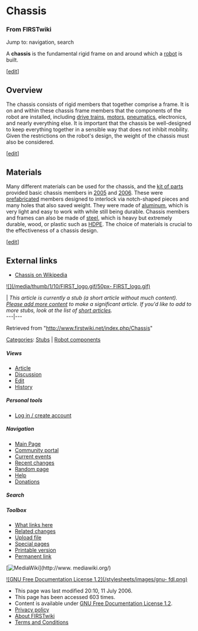 # Chassis

### From FIRSTwiki

Jump to: navigation, search

A **chassis** is the fundamental rigid frame on and around which a
[robot](/index.php/Robot "Robot" ) is built.

[[edit](/index.php?title=Chassis&action=edit&section=1 "Edit section:
Overview" )]

##  Overview

The chassis consists of rigid members that together comprise a frame. It is on
and within these chassis frame members that the components of the robot are
installed, including [drive trains](/index.php/Drive_train "Drive train" ),
[motors](/index.php/Motor "Motor" ), [pneumatics](/index.php/Pneumatics
"Pneumatics" ), electronics, and nearly everything else. It is important that
the chassis be well-designed to keep everything together in a sensible way
that does not inhibit mobility. Given the restrictions on the robot's design,
the weight of the chassis must also be considered.

[[edit](/index.php?title=Chassis&action=edit&section=2 "Edit section:
Materials" )]

##  Materials

Many different materials can be used for the chassis, and the [kit of
parts](/index.php/Kit_of_parts "Kit of parts" ) provided basic chassis members
in [2005](/index.php/Triple_Play "Triple Play" ) and
[2006](/index.php/Aim_High "Aim High" ). These were
[prefabricated](/index.php/Fabrication "Fabrication" ) members designed to
interlock via notch-shaped pieces and many holes that also saved weight. They
were made of [aluminum](/index.php/Aluminum "Aluminum" ), which is very light
and easy to work with while still being durable. Chassis members and frames
can also be made of [steel](/index.php/Steel "Steel" ), which is heavy but
extremely durable, wood, or plastic such as [HDPE](/index.php/HDPE "HDPE" ).
The choice of materials is crucial to the effectiveness of a chassis design.

[[edit](/index.php?title=Chassis&action=edit&section=3 "Edit section: External
links" )]

##  External links

  * [Chassis on Wikipedia](http://en.wikipedia.org/wiki/Chassis "http://en.wikipedia.org/wiki/Chassis" )

[![](/media/thumb/1/10/FIRST_logo.gif/50px-
FIRST_logo.gif)](/index.php/Image:FIRST_logo.gif "" )

|  _This article is currently a stub (a short article without much content).
[Please add more
content](http://www.firstwiki.net/index.php?title=Chassis&action=edit
"http://www.firstwiki.net/index.php?title=Chassis&action=edit" ) to make a
significant article. If you'd like to add to more stubs, look at the list of
[short articles](/index.php/Special:Shortpages "Special:Shortpages" )._  
---|---  
  
Retrieved from "<http://www.firstwiki.net/index.php/Chassis>"

[Categories](/index.php?title=Special:Categories&article=Chassis
"Special:Categories" ): [Stubs](/index.php/Category:Stubs "Category:Stubs" ) |
[Robot components](/index.php/Category:Robot_components "Category:Robot
components" )

##### Views

  * [Article](/index.php/Chassis)
  * [Discussion](/index.php?title=Talk:Chassis&action=edit)
  * [Edit](/index.php?title=Chassis&action=edit)
  * [History](/index.php?title=Chassis&action=history)

##### Personal tools

  * [Log in / create account](/index.php?title=Special:Userlogin&returnto=Chassis)

[](/index.php/Main_Page "Main Page" )

##### Navigation

  * [Main Page](/index.php/Main_Page)
  * [Community portal](/index.php/FIRSTwiki:Community_portal)
  * [Current events](/index.php/Current_events)
  * [Recent changes](/index.php/Special:Recentchanges)
  * [Random page](/index.php/Special:Random)
  * [Help](/index.php/Help:Contents)
  * [Donations](/index.php/FIRSTwiki:Site_support)

##### Search



##### Toolbox

  * [What links here](/index.php/Special:Whatlinkshere/Chassis)
  * [Related changes](/index.php/Special:Recentchangeslinked/Chassis)
  * [Upload file](/index.php/Special:Upload)
  * [Special pages](/index.php/Special:Specialpages)
  * [Printable version](/index.php?title=Chassis&printable=yes)
  * [Permanent link](/index.php?title=Chassis&oldid=48790)

[![MediaWiki](/skins/common/images/poweredby_mediawiki_88x31.png)](http://www.
mediawiki.org/)

[![GNU Free Documentation License 1.2](/stylesheets/images/gnu-
fdl.png)](http://www.gnu.org/copyleft/fdl.html)

  * This page was last modified 20:10, 11 July 2006.
  * This page has been accessed 603 times.
  * Content is available under [GNU Free Documentation License 1.2](http://www.gnu.org/copyleft/fdl.html "http://www.gnu.org/copyleft/fdl.html" ).
  * [Privacy policy](/index.php/FIRSTwiki:Privacy_policy "FIRSTwiki:Privacy policy" )
  * [About FIRSTwiki](/index.php/FIRSTwiki:About "FIRSTwiki:About" )
  * [Terms and Conditions](/index.php/FIRSTwiki:Terms_and_conditions "FIRSTwiki:Terms and conditions" )

